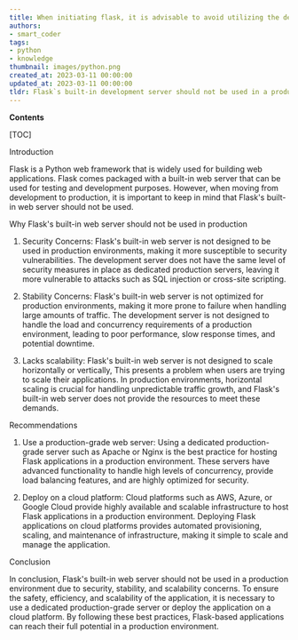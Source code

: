 ```yaml
---
title: When initiating flask, it is advisable to avoid utilizing the development server in a production setting
authors:
- smart_coder
tags:
- python
- knowledge
thumbnail: images/python.png
created_at: 2023-03-11 00:00:00
updated_at: 2023-03-11 00:00:00
tldr: Flask`s built-in development server should not be used in a production environment as it is not designed to handle the demands of heavy traffic and security requirements.
---
```


**Contents**

[TOC]

Introduction

Flask is a Python web framework that is widely used for building web applications. Flask comes packaged with a built-in web server that can be used for testing and development purposes. However, when moving from development to production, it is important to keep in mind that Flask's built-in web server should not be used. 

Why Flask's built-in web server should not be used in production

1. Security Concerns: Flask's built-in web server is not designed to be used in production environments, making it more susceptible to security vulnerabilities. The development server does not have the same level of security measures in place as dedicated production servers, leaving it more vulnerable to attacks such as SQL injection or cross-site scripting.

2. Stability Concerns: Flask's built-in web server is not optimized for production environments, making it more prone to failure when handling large amounts of traffic. The development server is not designed to handle the load and concurrency requirements of a production environment, leading to poor performance, slow response times, and potential downtime.

3. Lacks scalability: Flask's built-in web server is not designed to scale horizontally or vertically, This presents a problem when users are trying to scale their applications. In production environments, horizontal scaling is crucial for handling unpredictable traffic growth, and Flask's built-in web server does not provide the resources to meet these demands.

Recommendations

1. Use a production-grade web server: Using a dedicated production-grade server such as Apache or Nginx is the best practice for hosting Flask applications in a production environment. These servers have advanced functionality to handle high levels of concurrency, provide load balancing features, and are highly optimized for security.

2. Deploy on a cloud platform: Cloud platforms such as AWS, Azure, or Google Cloud provide highly available and scalable infrastructure to host Flask applications in a production environment. Deploying Flask applications on cloud platforms provides automated provisioning, scaling, and maintenance of infrastructure, making it simple to scale and manage the application.

Conclusion

In conclusion, Flask's built-in web server should not be used in a production environment due to security, stability, and scalability concerns. To ensure the safety, efficiency, and scalability of the application, it is necessary to use a dedicated production-grade server or deploy the application on a cloud platform. By following these best practices, Flask-based applications can reach their full potential in a production environment.
